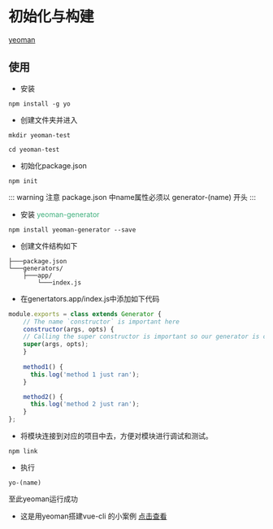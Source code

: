 # 初始化与构建

[yeoman](https://yeoman.io/)

## 使用

- 安装

```shell
npm install -g yo
```

- 创建文件夹并进入

```shell
mkdir yeoman-test

cd yeoman-test
```

- 初始化package.json

```shell
npm init
```
::: warning 注意
package.json 中name属性必须以 generator-(name) 开头
:::

- 安装 <font color="#3eaf7c">yeoman-generator</font>

```shell
npm install yeoman-generator --save
```

- 创建文件结构如下

```
├───package.json
└───generators/
    ├───app/
        └───index.js
```

- 在genertators.app/index.js中添加如下代码

```js
module.exports = class extends Generator {
	// The name `constructor` is important here
	constructor(args, opts) {
	// Calling the super constructor is important so our generator is correctly set up
	super(args, opts);
	}
	
	method1() {
	  this.log('method 1 just ran');
	}

	method2() {
	  this.log('method 2 just ran');
	}
};
```

- 将模块连接到对应的项目中去，方便对模块进行调试和测试。

```shell
npm link
```

- 执行

```shell
yo-(name)
```
至此yeoman运行成功

- 这是用yeoman搭建vue-cli 的小案例
[点击查看](https://github.com/zhanghan19/Frontend-02-Template/tree/master/week16)